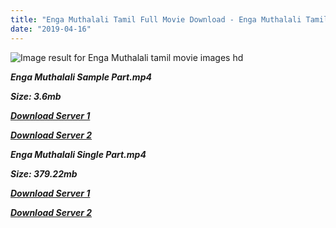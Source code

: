 ```yaml
---
title: "Enga Muthalali Tamil Full Movie Download - Enga Muthalali Tamil Movie Download"
date: "2019-04-16"
---
```


![Image result for Enga Muthalali  tamil movie images hd](https://images.shazam.com/coverart/t358723639-i1244740657_s400.jpg)

**_Enga Muthalali Sample Part.mp4_**

**_Size: 3.6mb_**

**_[Download Server 1](http://b6.wetransfer.vip/files/{001906e6a029aa7b73d4a7534ffe44de21d3d443868dbd2fabdf209edab59abd}20Actor{001906e6a029aa7b73d4a7534ffe44de21d3d443868dbd2fabdf209edab59abd}20Hits{001906e6a029aa7b73d4a7534ffe44de21d3d443868dbd2fabdf209edab59abd}20Collection/Vijayakanth{001906e6a029aa7b73d4a7534ffe44de21d3d443868dbd2fabdf209edab59abd}20Movies{001906e6a029aa7b73d4a7534ffe44de21d3d443868dbd2fabdf209edab59abd}20Collections/Enga{001906e6a029aa7b73d4a7534ffe44de21d3d443868dbd2fabdf209edab59abd}20Muthalali{001906e6a029aa7b73d4a7534ffe44de21d3d443868dbd2fabdf209edab59abd}20(1993)/Enga{001906e6a029aa7b73d4a7534ffe44de21d3d443868dbd2fabdf209edab59abd}20Muthalali/Enga{001906e6a029aa7b73d4a7534ffe44de21d3d443868dbd2fabdf209edab59abd}20Muthalali{001906e6a029aa7b73d4a7534ffe44de21d3d443868dbd2fabdf209edab59abd}20(1993){001906e6a029aa7b73d4a7534ffe44de21d3d443868dbd2fabdf209edab59abd}20Sample{001906e6a029aa7b73d4a7534ffe44de21d3d443868dbd2fabdf209edab59abd}20HD.mp4)_**

**_[Download Server 2](http://b6.wetransfer.vip/files/{001906e6a029aa7b73d4a7534ffe44de21d3d443868dbd2fabdf209edab59abd}20Actor{001906e6a029aa7b73d4a7534ffe44de21d3d443868dbd2fabdf209edab59abd}20Hits{001906e6a029aa7b73d4a7534ffe44de21d3d443868dbd2fabdf209edab59abd}20Collection/Vijayakanth{001906e6a029aa7b73d4a7534ffe44de21d3d443868dbd2fabdf209edab59abd}20Movies{001906e6a029aa7b73d4a7534ffe44de21d3d443868dbd2fabdf209edab59abd}20Collections/Enga{001906e6a029aa7b73d4a7534ffe44de21d3d443868dbd2fabdf209edab59abd}20Muthalali{001906e6a029aa7b73d4a7534ffe44de21d3d443868dbd2fabdf209edab59abd}20(1993)/Enga{001906e6a029aa7b73d4a7534ffe44de21d3d443868dbd2fabdf209edab59abd}20Muthalali/Enga{001906e6a029aa7b73d4a7534ffe44de21d3d443868dbd2fabdf209edab59abd}20Muthalali{001906e6a029aa7b73d4a7534ffe44de21d3d443868dbd2fabdf209edab59abd}20(1993){001906e6a029aa7b73d4a7534ffe44de21d3d443868dbd2fabdf209edab59abd}20Sample{001906e6a029aa7b73d4a7534ffe44de21d3d443868dbd2fabdf209edab59abd}20HD.mp4)_**

**_Enga Muthalali Single Part.mp4_**

**_Size: 379.22mb_**

**_[Download Server 1](http://b6.wetransfer.vip/files/{001906e6a029aa7b73d4a7534ffe44de21d3d443868dbd2fabdf209edab59abd}20Actor{001906e6a029aa7b73d4a7534ffe44de21d3d443868dbd2fabdf209edab59abd}20Hits{001906e6a029aa7b73d4a7534ffe44de21d3d443868dbd2fabdf209edab59abd}20Collection/Vijayakanth{001906e6a029aa7b73d4a7534ffe44de21d3d443868dbd2fabdf209edab59abd}20Movies{001906e6a029aa7b73d4a7534ffe44de21d3d443868dbd2fabdf209edab59abd}20Collections/Enga{001906e6a029aa7b73d4a7534ffe44de21d3d443868dbd2fabdf209edab59abd}20Muthalali{001906e6a029aa7b73d4a7534ffe44de21d3d443868dbd2fabdf209edab59abd}20(1993)/Enga{001906e6a029aa7b73d4a7534ffe44de21d3d443868dbd2fabdf209edab59abd}20Muthalali/Enga{001906e6a029aa7b73d4a7534ffe44de21d3d443868dbd2fabdf209edab59abd}20Muthalali{001906e6a029aa7b73d4a7534ffe44de21d3d443868dbd2fabdf209edab59abd}20(1993){001906e6a029aa7b73d4a7534ffe44de21d3d443868dbd2fabdf209edab59abd}20Single{001906e6a029aa7b73d4a7534ffe44de21d3d443868dbd2fabdf209edab59abd}20Part{001906e6a029aa7b73d4a7534ffe44de21d3d443868dbd2fabdf209edab59abd}20HD.mp4)_**

**_[Download Server 2](http://b6.wetransfer.vip/files/{001906e6a029aa7b73d4a7534ffe44de21d3d443868dbd2fabdf209edab59abd}20Actor{001906e6a029aa7b73d4a7534ffe44de21d3d443868dbd2fabdf209edab59abd}20Hits{001906e6a029aa7b73d4a7534ffe44de21d3d443868dbd2fabdf209edab59abd}20Collection/Vijayakanth{001906e6a029aa7b73d4a7534ffe44de21d3d443868dbd2fabdf209edab59abd}20Movies{001906e6a029aa7b73d4a7534ffe44de21d3d443868dbd2fabdf209edab59abd}20Collections/Enga{001906e6a029aa7b73d4a7534ffe44de21d3d443868dbd2fabdf209edab59abd}20Muthalali{001906e6a029aa7b73d4a7534ffe44de21d3d443868dbd2fabdf209edab59abd}20(1993)/Enga{001906e6a029aa7b73d4a7534ffe44de21d3d443868dbd2fabdf209edab59abd}20Muthalali/Enga{001906e6a029aa7b73d4a7534ffe44de21d3d443868dbd2fabdf209edab59abd}20Muthalali{001906e6a029aa7b73d4a7534ffe44de21d3d443868dbd2fabdf209edab59abd}20(1993){001906e6a029aa7b73d4a7534ffe44de21d3d443868dbd2fabdf209edab59abd}20Single{001906e6a029aa7b73d4a7534ffe44de21d3d443868dbd2fabdf209edab59abd}20Part{001906e6a029aa7b73d4a7534ffe44de21d3d443868dbd2fabdf209edab59abd}20HD.mp4)_**
